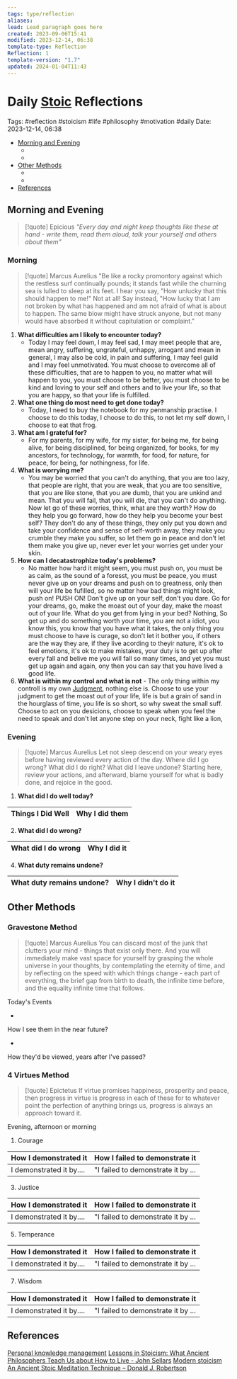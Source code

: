 ```yaml
---
tags: type/reflection
aliases: 
lead: Lead paragraph goes here
created: 2023-09-06T15:41
modified: 2023-12-14, 06:38
template-type: Reflection
Reflection: 1
template-version: "1.7"
updated: 2024-01-04T11:43
---
```



# Daily [Stoic](../SLIP-BOX/Stoicism.md) Reflections

Tags:  #reflection #stoicism #life #philosophy #motivation #daily 
Date: 2023-12-14, 06:38

- [Morning and Evening](#Morning%20and%20Evening)
	- [](#Morning%20and%20Evening#Morning%20and%20Evening#Morning|Morning)
	- [](#Morning%20and%20Evening#Morning%20and%20Evening#Evening|Evening)
- [Other Methods](#Other%20Methods)
	- [](#Other%20Methods#Other%20Methods#Gravestone%20Method|Gravestone%20Method)
	- [](#Other%20Methods#Other%20Methods#4%20Virtues%20Method|4%20Virtues%20Method)
- [References](#References)


## Morning and Evening

> [!quote] Epicious 
> _"Every day and night keep thoughts like these at hand - write them, read them aloud, talk your yourself and others about them"_

### Morning

> [!quote] Marcus Aurelius
> "Be like a rocky promontory against which the restless surf continually pounds; it stands fast while the churning sea is lulled to sleep at its feet. I hear you say, "How unlucky that this should happen to me!" Not at all! Say instead, "How lucky that I am not broken by what has happened and am not afraid of what is about to happen. The same blow might have struck anyone, but not many would have absorbed it without capitulation or complaint."

1. **What difficulties am I likely to encounter today?**
	- Today I may feel down, I may feel sad, I may meet people that are, mean angry, suffering, ungrateful, unhappy, arrogant and mean in general, I may also be cold, in pain and suffering, I may feel guild and I may feel unmotivated. You must choose to overcome all of these difficulties, that are to happen to you, no matter what will happen to you, you must choose to be better, you must choose to be kind and loving to your self and others and to live your life, so that you are happy, so that your life is fulfilled. 
2. **What one thing do most need to get done today?**
	- Today, I need to buy the notebook for my penmanship practise. I choose to do this today, I choose to do this, to not let my self down, I choose to eat that frog.
1. **What am I grateful for?**
	- For my parents, for my wife, for my sister, for being me, for being alive, for being disciplined, for being organized, for books, for my ancestors, for technology, for warmth, for food, for nature, for peace, for being, for nothingness, for life.  
2. **What is worrying me?**
	- You may be worried that you can't do anything, that you are too lazy, that people are right, that you are weak, that you are too sensitive, that you are like stone, that you are dumb, that you are unkind and mean. That you will fail, that you will die, that you can't do anything. Now let go of these worries, think, what are they worth? How do they help you go forward, how do they help you become your best self? They don't do any of these things, they only put you down and take your confidence and sense of self-worth away, they make you crumble they make you suffer, so let them go in peace and don't let them make you give up, never ever let your worries get under your skin. 
3. **How can I decatastrophize today's problems?**
	- No matter how hard it might seem, you must push on, you must be as calm, as the sound of a foresst, you must be peace, you must never give up on your dreams and push on to greatness, only then will your life be fufilled, so no matter how bad things might look, push on! PUSH ON! Don't give up on your self, don't you dare. Go for your dreams, go, make the moast out of your day, make the moast out of your life. What do you get from lying in your bed? Nothing, So get up and do something worth your time, you are not a idiot, you know this, you know that you have what it takes, the only thing you must choose to have is curage, so don't let it bother you, if others are the way they are, if they live acording to theyir nature, it's ok to feel emotions, it's ok to make mistakes, your duty is to get up after every fall and belive me you will fall so many times, and yet you must get up again and again, ony then you can say that you have lived a good life.
4. **What is within my control and what is not**
		- The only thing within my controll is my own [Judgment](../SLIP-BOX/Control%20Over%20Judgment.md), nothing else is. Choose to use your judgment to get the moast out of your life, life is but a grain of sand in the hourglass of time, you life is so short, so why sweat the small suff. Choose to act on you desicions, choose to speak when you feel the need to speak and don't let anyone step on your neck, fight like a lion,  

### Evening

> [!quote] Marcus Aurelius
> Let not sleep descend on your weary eyes before having reviewed every action of the day. Where did I go wrong? What did I do right? What did I leave undone? Starting here, review your actions, and afterward, blame yourself for what is badly done, and rejoice in the good.

1. **What did I do well today?**

| Things I Did Well | Why I did them |
| ------------------- | ---------------- |

2. **What did I do wrong?**

| What did I do wrong | Why I did it |
| ------------------- | ---------------- |

4. **What duty remains undone?**

| What duty remains undone? | Why I didn't do it |
| ------------------- | ---------------- |

## Other Methods

### Gravestone Method

> [!quote] Marcus Aurelius
> You can discard most of the junk that clutters your mind - things that exist only there. And you will immediately make vast space for yourself by grasping the whole universe in your thoughts, by contemplating the eternity of time, and by reflecting on the speed with which things change - each part of everything, the brief gap from birth to death, the infinite time before, and the equality infinite time that follows. 

Today's Events 

-

How I see them in the near future? 

-

How they'd be viewed, years after I've passed?

### 4 Virtues Method

> [!quote] Epictetus 
> If virtue promises happiness, prosperity and peace, then progress in virtue is progress in each of these for to whatever point the perfection of anything brings us, progress is always an approach toward it.

Evening, afternoon or morning

1. Courage 

| How I demonstrated it  | How I failed to demonstrate it |
| ------------------- | ---------------- |
| I demonstrated it by....                 | "I failed to demonstrate it by ...              |

3. Justice

| How I demonstrated it  | How I failed to demonstrate it |
| ------------------- | ---------------- |
| I demonstrated it by....                 | "I failed to demonstrate it by ...             

5. Temperance

| How I demonstrated it  | How I failed to demonstrate it |
| ------------------- | ---------------- |
| I demonstrated it by....                 | "I failed to demonstrate it by ...             

7. Wisdom

| How I demonstrated it  | How I failed to demonstrate it |
| ------------------- | ---------------- |
| I demonstrated it by....                 | "I failed to demonstrate it by ...             

## References

[Personal knowledge management](Personal%20knowledge%20management.md)
[Lessons in Stoicism: What Ancient Philosophers Teach Us about How to Live - John Sellars](https://books.google.cz/books/about/Lessons_in_Stoicism.html?id=ky84zQEACAAJ&redir_esc=y)
[Modern stoicism](https://modernstoicism.com/)
[An Ancient Stoic Meditation Technique – Donald J. Robertson](https://donaldrobertson.name/2017/03/22/an-ancient-stoic-meditation-technique/)


